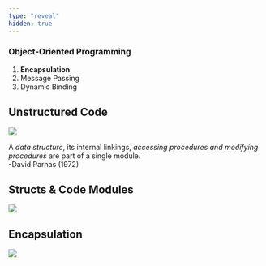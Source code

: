```yaml
---
type: "reveal"
hidden: true
---
```

<section>
	<h3>Object-Oriented Programming</h3>
    <ol>
        <li><b>Encapsulation</b></li>
        <li>Message Passing</li>
        <li>Dynamic Binding</li>
    </ol>
</section>
<section>
    <h2>Unstructured Code</h2>
    <img class="plain stretch" src="/cc410/images/2/410_2_old.svg">
</section>
<section>
    <p>A <i>data structure</i>, its internal linkings, <i>accessing procedures and modifying procedures</i> are part of a single module.<br>-David Parnas (1972)</p>
</section>
<section>
    <h2>Structs & Code Modules</h2>
    <img class="plain stretch" src="/cc410/images/2/410_2_structs.svg">
</section>
<section>
    <h2>Encapsulation</h2>
    <img class="plain stretch" src="/cc410/images/2/410_2_module.svg">
</section>
